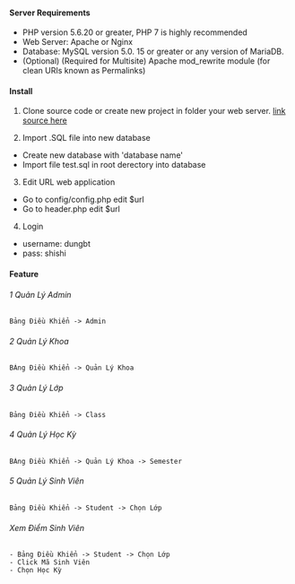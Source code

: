 #### Server Requirements
- PHP version 5.6.20 or greater, PHP 7 is highly recommended
- Web Server: Apache or Nginx
- Database: MySQL version 5.0. 15 or greater or any    version of MariaDB.
- (Optional) (Required for Multisite) Apache mod_rewrite module (for clean URIs known as Permalinks)

#### Install 
1. Clone source code  or create new project in folder your web server.
[link source here](https://github.com/shirleyskey/qlsv_xyz)

2. Import .SQL file into new database
- Create new database with 'database name'
- Import file test.sql in root derectory into database

3. Edit URL web application 
- Go to config/config.php edit $url 
- Go to header.php edit $url 

4. Login 
- username: dungbt
- pass: shishi

#### Feature
###### 1 Quản Lý Admin
```
Bảng Điều Khiển -> Admin
```
###### 2 Quản Lý Khoa 
```
BẢng Điều Khiển -> Quản Lý Khoa
```
###### 3 Quản Lý Lớp
``` 
Bảng Điều Khiển -> Class
```

###### 4 Quản Lý Học Kỳ
```
BẢng Điều Khiển -> Quản Lý Khoa -> Semester
```
###### 5 Quản Lý Sinh Viên 
```
Bảng Điều Khiển -> Student -> Chọn Lớp 
```

###### Xem Điểm Sinh Viên 
```
- Bảng Điều Khiển -> Student -> Chọn Lớp 
- Click Mã Sinh Viên
- Chọn Học Kỳ

